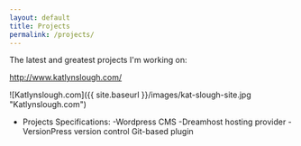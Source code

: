 ```yaml
---
layout: default
title: Projects
permalink: /projects/
---
```


The latest and greatest projects I'm working on:

http://www.katlynslough.com/

![Katlynslough.com]({{ site.baseurl }}/images/kat-slough-site.jpg "Katlynslough.com")

* Projects Specifications:
-Wordpress CMS
-Dreamhost hosting provider
-VersionPress version control Git-based plugin

